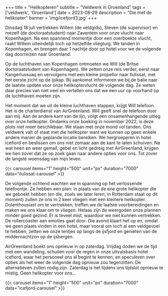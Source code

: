+++
title = "Helikopteren"
subtitle = "Veldwerk in Groenland"
tags = ['veldwerk', 'Groenland']
date = 2023-08-29
description = "Die met de helikopter"
banner = 'img/icefjord3.jpg'
+++

Dinsdag 18 juli vertrekken Willem (de veldgids), Steven (de supervisor) en mezelf (de doctoraatstudent) naar Zaventem voor onze vlucht naar Kopenhagen. Na een spannend momentje door een overboekte vlucht, raakt Willem uiteindelijk toch op hetzelfde vliegtuig. We landen in Kopenhagen, en brengen daar 1 nachtje door op hotel voor we de volgende dag doorreizen naar Groenland.

Op de luchthaven van Kopenhagen ontmoeten we Will (de Britse doctoraatstudent van Kopenhagen). We zetten onze reis verder, eerst naar Kangerlussuaq en vervolgens met een kleine propellor naar Ilulissat, met het eerste zicht op de ijskap. Bij aankomst informeren we bij de balie naar de laatste update voor onze helikoptervlucht de volgende dag. Ze weten daar precies van niet veel en vertellen ons dat we een uur op voorhand op de luchthaven moeten zijn.

Het moment dat we uit de kleine luchthaven stappen, krijgt Will telefoon. Het is de charterdienst van AirGreenland. Will geeft snel de telefoon door aan mij. Aan de andere kant van de lijn, volgt een onsamenhangende uitleg over onze helikopter. Ondanks onze boeking in november 2022, is deze plots niet meer beschikbaar. We staan met onze mond vol tanden. Ons veldwerk valt of staat met die helikopter want we kunnen op geen enkele andere manier de geplande locatie bereiken. We hergroeperen in hotel icefiord en beslissen om ons niet zomaar aan de kant te laten schuiven. Na wat heen en weer gemail, gebel en licht gedreig met AirGreenland, krijgen we hen zover dat ze op zoek gaan naar andere opties voor ons. Tot zover de langste woensdag van mijn leven.

{{< carousel items="1" height="500" unit="px" duration="7000" data="ilulissat-carousel" >}}

De volgende ochtend wachten we in spanning op het verlossende telefoontje. Ze hebben een plan: in plaats van de ene grote helikopter die we geboekt hebben (en die, zoals we later leren, in Rotterdam staat op dit moment) zullen ze ons in 2 keer vliegen met een kleinere helikopter. Dolenthousiast om te vertrekken, treffen we de laatste voorbereidingen en maken we ons klaar om te vliegen. Helaas zijn de weergoden onze plannen minder goed gezind. Er is teveel mist, waardoor we niet kunnen vertrekken. De rollercoaster aan emoties gaat door. Die avond klaart het op en, omdat we geen plaats vinden in een hotel, maar vooral om toch al een veldgevoel te hebben, zetten we onze tentjes op langs de ijsfjord en genieten van de middernachtzon op de ijsbergen.

AirGreenland boekt ons opnieuw in op zaterdag. Vrijdag doden we de tijd met een wandeling, schuilen voor de regen in onze uitvalsbasis hotel icefiord, waar het personeel ons al begint te kennen, en speculeren over opties als het weer de volgende dag opnieuw zou tegenzitten. De alternatieven zullen nodig zijn. Zaterdag is het tijdens ons tijdslot opnieuw te mistig. Geen helikopter voor ons…

{{< carousel items="1" height="500" unit="px" duration="7000" data="icefjord-carousel" >}}